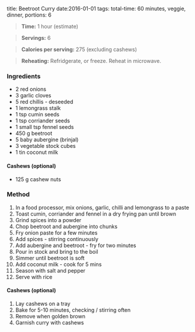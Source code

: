 title:  Beetroot Curry
date:2016-01-01
tags: total-time: 60 minutes, veggie, dinner, portions: 6 

> **Time:** 1 hour (estimate)

> **Servings:** 6

> **Calories per serving:** 275 (excluding cashews) 

> **Reheating:** Refridgerate, or freeze. Reheat in microwave.

### Ingredients

* 2 red onions
* 3 garlic cloves
* 5 red chillis - deseeded
* 1 lemongrass stalk
* 1 tsp cumin seeds
* 1 tsp corriander seeds
* 1 small tsp fennel seeds
* 450 g beetroot 
* 5 baby aubergine (brinjal)
* 3 vegetable stock cubes
* 1 tin coconut milk

#### Cashews (optional)
* 125 g cashew nuts

### Method

1. In a food processor,  mix onions, garlic, chilli and lemongrass to a paste
2. Toast cumin, corriander and fennel in a dry frying pan until brown
3. Grind spices into a powder
4. Chop beetroot and aubergine into chunks
5. Fry onion paste for a few minutes
6. Add spices - stirring continuously
7. Add aubergine and beetroot - fry for two minutes
8. Pour in stock and bring to the boil
9. Simmer until beetroot is soft
10. Add coconut milk - cook for 5 mins
11. Season with salt and pepper
12. Serve with rice

#### Cashews (optional)
1. Lay cashews on a tray
2. Bake for 5-10  minutes, checking / stirring often
3. Remove when golden brown
4. Garnish curry with cashews
